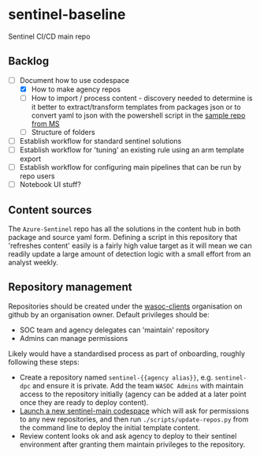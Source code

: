 # sentinel-baseline
Sentinel CI/CD main repo

## Backlog

- [ ] Document how to use codespace
  - [x] How to make agency repos
  - [ ] How to import / process content - discovery needed to determine is it better to extract/transform templates from packages json or to convert yaml to json with the powershell script in the [sample repo from MS](https://github.com/SentinelCICD/RepositoriesSampleContent/blob/main/Detections/ConvertAnalyticsRuleFromYamlToArm.ps1)
  - [ ] Structure of folders
- [ ] Establish workflow for standard sentinel solutions
- [ ] Establish workflow for 'tuning' an existing rule using an arm template export
- [ ] Establish workflow for configuring main pipelines that can be run by repo users
- [ ] Notebook UI stuff?

## Content sources

The `Azure-Sentinel` repo has all the solutions in the content hub in both package and source yaml form. Defining a script in this repository that 'refreshes content' easily is a fairly high value target as it will mean we can readily update a large amount of detection logic with a small effort from an analyst weekly.

## Repository management

Repositories should be created under the [wasoc-clients](https://github.com/orgs/wasoc-clients/repositories) organisation on github by an organisation owner. Default privileges should be:

- SOC team and agency delegates can 'maintain' repository
- Admins can manage permissions

Likely would have a standardised process as part of onboarding, roughly following these steps:

- Create a repository named `sentinel-{{agency alias}}`, e.g. `sentinel-dpc` and ensure it is private. Add the team `WASOC Admins` with maintain access to the repository initially (agency can be added at a later point once they are ready to deploy content).
- [Launch a new sentinel-main codespace](https://codespaces.new/wasoc-clients/sentinel-main) which will ask for permissions to any new repositories, and then run `./scripts/update-repos.py` from the command line to deploy the initial template content.
- Review content looks ok and ask agency to deploy to their sentinel environment after granting them maintain privileges to the repository.

